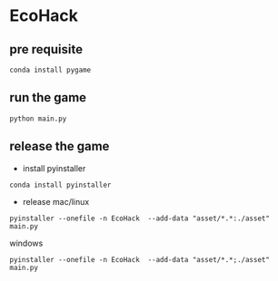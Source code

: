 # EcoHack

## pre requisite
```
conda install pygame
```

## run the game
```
python main.py
```

## release the game
 * install pyinstaller
```
conda install pyinstaller
```
 * release
 mac/linux
 ```
 pyinstaller --onefile -n EcoHack  --add-data "asset/*.*:./asset"  main.py
 ```
 windows
 ```
 pyinstaller --onefile -n EcoHack  --add-data "asset/*.*;./asset"  main.py
 ```
